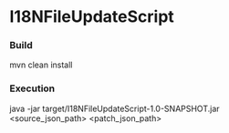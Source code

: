 # I18NFileUpdateScript

### Build
mvn clean install

### Execution
java -jar target/I18NFileUpdateScript-1.0-SNAPSHOT.jar <source_json_path> <patch_json_path>